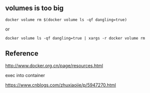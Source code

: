 ## volumes is too big

    docker volume rm $(docker volume ls -qf dangling=true)

or

    docker volume ls -qf dangling=true | xargs -r docker volume rm


## Reference

http://www.docker.org.cn/page/resources.html

exec into container

https://www.cnblogs.com/zhuxiaojie/p/5947270.html